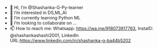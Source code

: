 - 👋 Hi, I’m @Shashanka-G-Py-learner
- 👀 I’m interested in DS,ML,AI
- 🌱 I’m currently learning Python ML
- 💞️ I’m looking to collaborate on ...
- 📫 How to reach me: Whatsapp: https://wa.me/918073917763, InstaID: @shashankashashi2001, LinkedIn URL:https://www.linkedin.com/in/shashanka-g-ba44b5202


<!---
Shashanka-G-Py-learner/Shashanka-G-Py-learner is a ✨ special ✨ repository because its `README.md` (this file) appears on your GitHub profile.
You can click the Preview link to take a look at your changes.
--->
